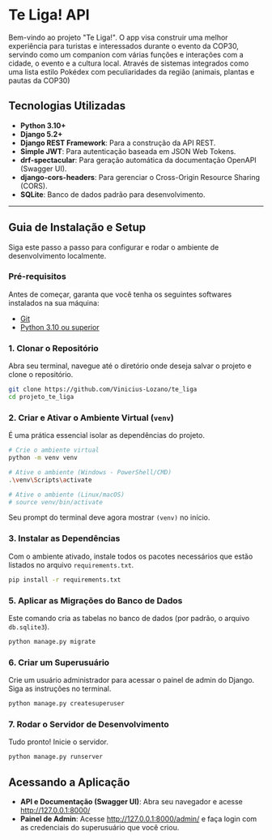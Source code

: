 # Te Liga! API

Bem-vindo ao projeto "Te Liga!". O app visa construir uma melhor experiência para turistas e interessados durante o evento da COP30, servindo como um companion com várias funções e interações com a cidade, o evento e a cultura local.
Através de sistemas integrados como uma lista estilo Pokédex com peculiaridades da região (animais, plantas e pautas da COP30)

## Tecnologias Utilizadas

- **Python 3.10+**
- **Django 5.2+**
- **Django REST Framework**: Para a construção da API REST.
- **Simple JWT**: Para autenticação baseada em JSON Web Tokens.
- **drf-spectacular**: Para geração automática da documentação OpenAPI (Swagger UI).
- **django-cors-headers**: Para gerenciar o Cross-Origin Resource Sharing (CORS).
- **SQLite**: Banco de dados padrão para desenvolvimento.

---

## Guia de Instalação e Setup

Siga este passo a passo para configurar e rodar o ambiente de desenvolvimento localmente.

### Pré-requisitos

Antes de começar, garanta que você tenha os seguintes softwares instalados na sua máquina:
- [Git](https://git-scm.com/)
- [Python 3.10 ou superior](https://www.python.org/downloads/)

### 1. Clonar o Repositório

Abra seu terminal, navegue até o diretório onde deseja salvar o projeto e clone o repositório.

```bash
git clone https://github.com/Vinicius-Lozano/te_liga
cd projeto_te_liga
```

### 2. Criar e Ativar o Ambiente Virtual (`venv`)

É uma prática essencial isolar as dependências do projeto.

```bash
# Crie o ambiente virtual
python -m venv venv

# Ative o ambiente (Windows - PowerShell/CMD)
.\venv\Scripts\activate

# Ative o ambiente (Linux/macOS)
# source venv/bin/activate
```

Seu prompt do terminal deve agora mostrar `(venv)` no início.

### 3. Instalar as Dependências

Com o ambiente ativado, instale todos os pacotes necessários que estão listados no arquivo `requirements.txt`.

```bash
pip install -r requirements.txt
```
### 5. Aplicar as Migrações do Banco de Dados

Este comando cria as tabelas no banco de dados (por padrão, o arquivo `db.sqlite3`).

```bash
python manage.py migrate
```

### 6. Criar um Superusuário

Crie um usuário administrador para acessar o painel de admin do Django. Siga as instruções no terminal.

```bash
python manage.py createsuperuser
```

### 7. Rodar o Servidor de Desenvolvimento

Tudo pronto! Inicie o servidor.

```bash
python manage.py runserver
```

## Acessando a Aplicação

- **API e Documentação (Swagger UI)**: Abra seu navegador e acesse http://127.0.0.1:8000/
- **Painel de Admin**: Acesse http://127.0.0.1:8000/admin/ e faça login com as credenciais do superusuário que você criou.
